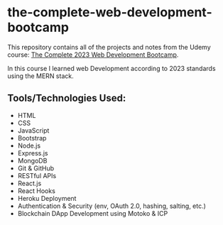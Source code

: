 # the-complete-web-development-bootcamp

This repository contains all of the projects and notes from the Udemy course: [The Complete 2023 Web Development Bootcamp](https://www.udemy.com/course/the-complete-web-development-bootcamp).

In this course I learned web Development according to 2023 standards using the MERN stack.

## Tools/Technologies Used:

* HTML
* CSS
* JavaScript
* Bootstrap
* Node.js
* Express.js
* MongoDB
* Git & GitHub
* RESTful APIs
* React.js
* React Hooks
* Heroku Deployment
* Authentication & Security (env, OAuth 2.0, hashing, salting, etc.)
* Blockchain DApp Development using Motoko & ICP